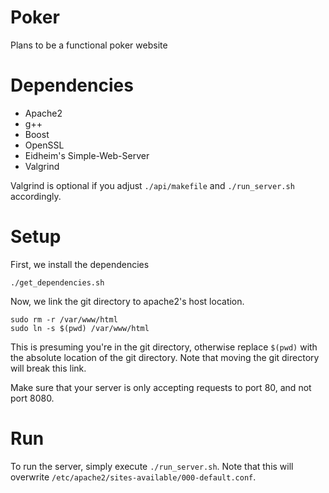 # Poker
Plans to be a functional poker website

# Dependencies

- Apache2
- g++
- Boost
- OpenSSL
- Eidheim's Simple-Web-Server
- Valgrind

Valgrind is optional if you adjust `./api/makefile` and `./run_server.sh` accordingly.

# Setup
First, we install the dependencies
```
./get_dependencies.sh
```

Now, we link the git directory to apache2's host location.
```
sudo rm -r /var/www/html
sudo ln -s $(pwd) /var/www/html
```

This is presuming you're in the git directory, otherwise replace `$(pwd)` with the absolute location of the git directory. Note that moving the git directory will break this link.

Make sure that your server is only accepting requests to port 80, and not port 8080.

# Run
To run the server, simply execute `./run_server.sh`. Note that this will overwrite `/etc/apache2/sites-available/000-default.conf`.

